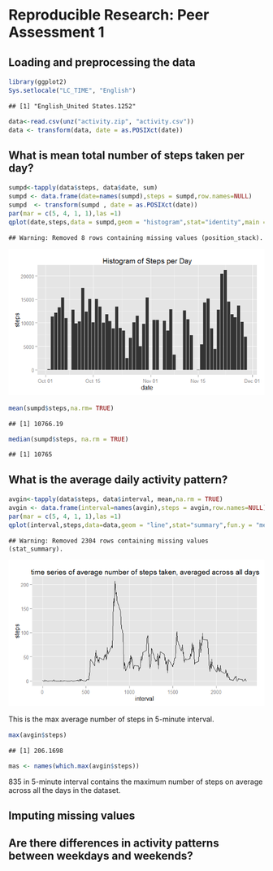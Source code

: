 # Reproducible Research: Peer Assessment 1


## Loading and preprocessing the data

```r
library(ggplot2)
Sys.setlocale("LC_TIME", "English")
```

```
## [1] "English_United States.1252"
```

```r
data<-read.csv(unz("activity.zip", "activity.csv"))
data <- transform(data, date = as.POSIXct(date))
```
## What is mean total number of steps taken per day?

```r
sumpd<-tapply(data$steps, data$date, sum)
sumpd <- data.frame(date=names(sumpd),steps = sumpd,row.names=NULL)
sumpd  <- transform(sumpd , date = as.POSIXct(date))
par(mar = c(5, 4, 1, 1),las =1)
qplot(date,steps,data = sumpd,geom = "histogram",stat="identity",main = "Histogram of Steps per Day")
```

```
## Warning: Removed 8 rows containing missing values (position_stack).
```

![](PA1_template_files/figure-html/histogram-1.png) 

```r
mean(sumpd$steps,na.rm= TRUE)
```

```
## [1] 10766.19
```

```r
median(sumpd$steps, na.rm = TRUE)
```

```
## [1] 10765
```


## What is the average daily activity pattern?

```r
avgin<-tapply(data$steps, data$interval, mean,na.rm = TRUE)
avgin <- data.frame(interval=names(avgin),steps = avgin,row.names=NULL)
par(mar = c(5, 4, 1, 1),las =1)
qplot(interval,steps,data=data,geom = "line",stat="summary",fun.y = "mean",main =" time series of average number of steps taken, averaged across all days")
```

```
## Warning: Removed 2304 rows containing missing values (stat_summary).
```

![](PA1_template_files/figure-html/timeseries-1.png) 

This is the max average number of steps in 5-minute interval.

```r
max(avgin$steps)
```

```
## [1] 206.1698
```



```r
mas <- names(which.max(avgin$steps))
```
835 in 5-minute interval contains the maximum number of steps on average across all the days in the dataset.

## Imputing missing values



## Are there differences in activity patterns between weekdays and weekends?
